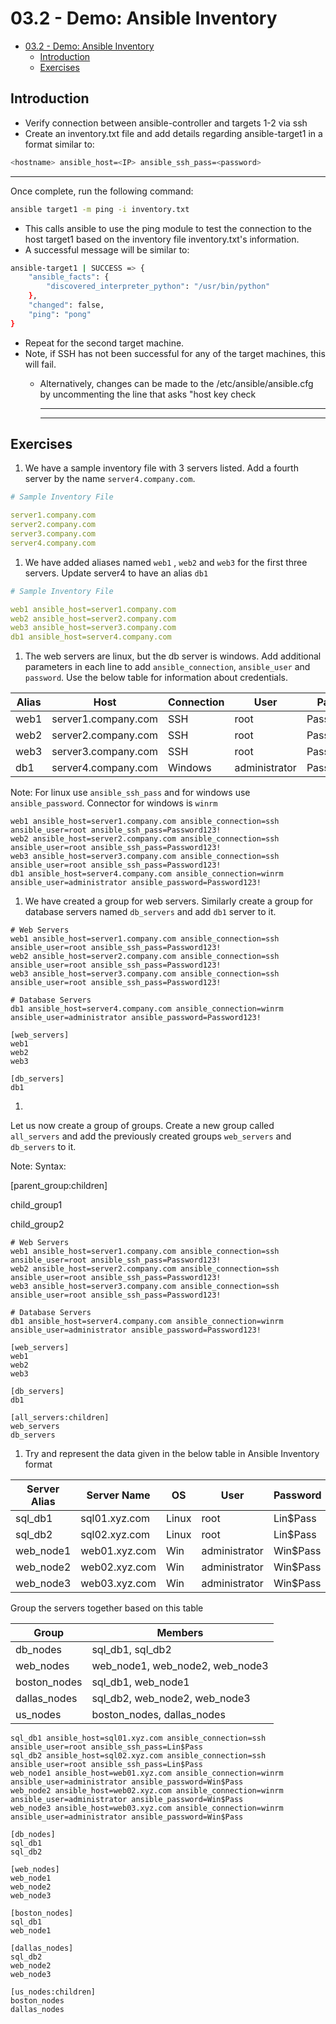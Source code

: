 # 03.2 - Demo: Ansible Inventory

- [03.2 - Demo: Ansible Inventory](#032---demo-ansible-inventory)
  - [Introduction](#introduction)
  - [Exercises](#exercises)

## Introduction

- Verify connection between ansible-controller and targets 1-2 via ssh
- Create an inventory.txt file and add details regarding  ansible-target1 in a format similar to:

```bash
<hostname> ansible_host=<IP> ansible_ssh_pass=<password>
```

---

Once complete, run the following command:

```bash
ansible target1 -m ping -i inventory.txt
```

- This calls ansible to use the ping module to test the connection to the host target1 based on the inventory file inventory.txt's information.
- A successful message will be similar to:

```bash
ansible-target1 | SUCCESS => {
    "ansible_facts": {
        "discovered_interpreter_python": "/usr/bin/python"
    },
    "changed": false,
    "ping": "pong"
}
```

- Repeat for the second target machine.
- Note, if SSH has not been successful for any of the target machines, this will fail.
  - Alternatively, changes can be made to the /etc/ansible/ansible.cfg by uncommenting the line that asks "host key check

    ---

    ---

## Exercises

1. We have a sample inventory file with 3 servers listed. Add a fourth server by the name `server4.company.com`.

```yaml
# Sample Inventory File

server1.company.com
server2.company.com
server3.company.com
server4.company.com
```

1. We have added aliases named `web1`
, `web2`
 and `web3`
 for the first three servers. Update server4 to have an alias `db1`

```yaml
# Sample Inventory File

web1 ansible_host=server1.company.com
web2 ansible_host=server2.company.com
web3 ansible_host=server3.company.com
db1 ansible_host=server4.company.com
```

1. The web servers are linux, but the db server is windows. Add additional parameters in each line to add `ansible_connection`, `ansible_user` and `password`. Use the below table for information about credentials.

| Alias | Host | Connection | User | Password |
| --- | --- | --- | --- | --- |
| web1 | server1.company.com | SSH | root | Password123! |
| web2 | server2.company.com | SSH | root | Password123! |
| web3 | server3.company.com | SSH | root | Password123! |
| db1 | server4.company.com | Windows | administrator | Password123! |

Note: For linux use `ansible_ssh_pass` and for windows use `ansible_password`. Connector for windows is `winrm`

```shell
web1 ansible_host=server1.company.com ansible_connection=ssh ansible_user=root ansible_ssh_pass=Password123!
web2 ansible_host=server2.company.com ansible_connection=ssh ansible_user=root ansible_ssh_pass=Password123!
web3 ansible_host=server3.company.com ansible_connection=ssh ansible_user=root ansible_ssh_pass=Password123!
db1 ansible_host=server4.company.com ansible_connection=winrm ansible_user=administrator ansible_password=Password123!
```

1. We have created a group for web servers. Similarly create a group for database servers named `db_servers` and add `db1` server to it.

```shell
# Web Servers
web1 ansible_host=server1.company.com ansible_connection=ssh ansible_user=root ansible_ssh_pass=Password123!
web2 ansible_host=server2.company.com ansible_connection=ssh ansible_user=root ansible_ssh_pass=Password123!
web3 ansible_host=server3.company.com ansible_connection=ssh ansible_user=root ansible_ssh_pass=Password123!

# Database Servers
db1 ansible_host=server4.company.com ansible_connection=winrm ansible_user=administrator ansible_password=Password123!

[web_servers]
web1
web2
web3

[db_servers]
db1
```

1.

Let us now create a group of groups. Create a new group called `all_servers` and add the previously created groups `web_servers` and `db_servers` to it.

Note: Syntax:

[parent_group:children]

child_group1

child_group2

```shell
# Web Servers
web1 ansible_host=server1.company.com ansible_connection=ssh ansible_user=root ansible_ssh_pass=Password123!
web2 ansible_host=server2.company.com ansible_connection=ssh ansible_user=root ansible_ssh_pass=Password123!
web3 ansible_host=server3.company.com ansible_connection=ssh ansible_user=root ansible_ssh_pass=Password123!

# Database Servers
db1 ansible_host=server4.company.com ansible_connection=winrm ansible_user=administrator ansible_password=Password123!

[web_servers]
web1
web2
web3

[db_servers]
db1

[all_servers:children]
web_servers
db_servers
```

1. Try and represent the data given in the below table in Ansible Inventory format

| Server Alias | Server Name | OS | User | Password |
| --- | --- | --- | --- | --- |
| sql_db1 | sql01.xyz.com | Linux | root | Lin$Pass |
| sql_db2 | sql02.xyz.com | Linux | root | Lin$Pass |
| web_node1 | web01.xyz.com | Win | administrator | Win$Pass |
| web_node2 | web02.xyz.com | Win | administrator | Win$Pass |
| web_node3 | web03.xyz.com | Win | administrator | Win$Pass |

Group the servers together based on this table

| Group | Members |
| --- | --- |
| db_nodes | sql_db1, sql_db2 |
| web_nodes | web_node1, web_node2, web_node3 |
| boston_nodes | sql_db1, web_node1 |
| dallas_nodes | sql_db2, web_node2, web_node3 |
| us_nodes | boston_nodes, dallas_nodes |

```shell
sql_db1 ansible_host=sql01.xyz.com ansible_connection=ssh ansible_user=root ansible_ssh_pass=Lin$Pass
sql_db2 ansible_host=sql02.xyz.com ansible_connection=ssh ansible_user=root ansible_ssh_pass=Lin$Pass
web_node1 ansible_host=web01.xyz.com ansible_connection=winrm ansible_user=administrator ansible_password=Win$Pass
web_node2 ansible_host=web02.xyz.com ansible_connection=winrm ansible_user=administrator ansible_password=Win$Pass
web_node3 ansible_host=web03.xyz.com ansible_connection=winrm ansible_user=administrator ansible_password=Win$Pass

[db_nodes]
sql_db1
sql_db2

[web_nodes]
web_node1
web_node2
web_node3

[boston_nodes]
sql_db1
web_node1

[dallas_nodes]
sql_db2
web_node2
web_node3

[us_nodes:children]
boston_nodes
dallas_nodes
```
